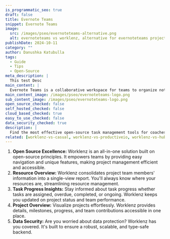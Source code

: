 ```yaml
---
is_programmatic_seo: true
draft: false
title: Evernote Teams
snippet: Evernote Teams
image:
  src: /images/pseo/evernoteteams-alternative.png
  alt: evernoteteams vs worklenz, alternative for evernoteteams project managemet tool, task management, resource management, productivity
publishDate: 2024-10-11
category: ""
author: Danushka Katubulla
tags:
  - Guide
  - Tips
  - Open-Source
meta_description: |
  This test Desc
main_content: |
  Evernote Teams is a collaborative workspace for teams to organize notes, ideas, and tasks in a unified environment.
main_content_image: /images/pseo/evernoteteams-logo.png
sub_content_image: /images/pseo/evernoteteams-logo.png
open_source_checked: false
self_hosted_checked: false
cloud_based_checked: true
easy_to_use_checked: false
data_security_checked: true
description: |
  Find the most effective open-source task management tools for coaches on our platform. Simplify your coaching tasks and boost productivity with these tools.
related: [worklenz-vs-casual, worklenz-vs-productiveio, worklenz-vs-hubspottasks, worklenz-vs-worksection]
---
```

1. **Open Source Excellence:** Worklenz is an all-in-one solution built on open-source principles. It empowers teams by providing easy navigation and unique features, making project management efficient and accessible.
2. **Resource Overview:** Worklenz consolidates project team members' information into a single-view report. You'll always know where your resources are, streamlining resource management.
3. **Task Progress Insights:** Stay informed about task progress whether tasks are assigned, overdue, completed, or ongoing. Worklenz keeps you updated on project status and team performance.
4. **Project Overview:** Visualize projects effortlessly. Worklenz provides details, milestones, progress, and team contributions accessible in one place.
5. **Data Security:** Are you worried about data protection? Worklenz has you covered. It's built to ensure a robust, scalable, and type-safe backend.